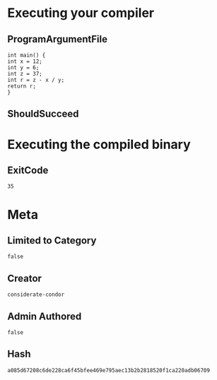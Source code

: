 # Executing your compiler

## ProgramArgumentFile

```
int main() {
int x = 12;
int y = 6;
int z = 37;
int r = z - x / y;
return r;
}
```

## ShouldSucceed

# Executing the compiled binary

## ExitCode

```
35
```

# Meta

## Limited to Category

```
false
```

## Creator

```
considerate-condor
```

## Admin Authored

```
false
```

## Hash

```
a085d67208c6de228ca6f45bfee469e795aec13b2b2818520f1ca220adb06709
```
